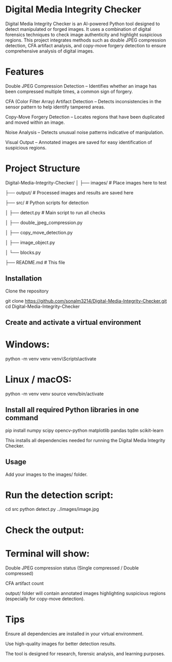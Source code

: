 # Digital Media Integrity Checker

Digital Media Integrity Checker is an AI-powered Python tool designed to detect manipulated or forged images. It uses a combination of digital forensics techniques to check image authenticity and highlight suspicious regions. This project integrates methods such as double JPEG compression detection, CFA artifact analysis, and copy-move forgery detection to ensure comprehensive analysis of digital images.

# Features

Double JPEG Compression Detection – Identifies whether an image has been compressed multiple times, a common sign of forgery.

CFA (Color Filter Array) Artifact Detection – Detects inconsistencies in the sensor pattern to help identify tampered areas.

Copy-Move Forgery Detection – Locates regions that have been duplicated and moved within an image.

Noise Analysis – Detects unusual noise patterns indicative of manipulation.

Visual Output – Annotated images are saved for easy identification of suspicious regions.

# Project Structure
Digital-Media-Integrity-Checker/
│
├── images/                # Place images here to test

├── output/                # Processed images and results are saved here

├── src/                   # Python scripts for detection

│   ├── detect.py          # Main script to run all checks

│   ├── double_jpeg_compression.py

│   ├── copy_move_detection.py

│   ├── image_object.py

│   └── blocks.py

├── README.md              # This file

## Installation

Clone the repository

git clone https://github.com/sonalm3214/Digital-Media-Integrity-Checker.git
cd Digital-Media-Integrity-Checker


## Create and activate a virtual environment

# Windows:

python -m venv venv
venv\Scripts\activate


# Linux / macOS:

python -m venv venv
source venv/bin/activate


## Install all required Python libraries in one command

pip install numpy scipy opencv-python matplotlib pandas tqdm scikit-learn


This installs all dependencies needed for running the Digital Media Integrity Checker.

## Usage

Add your images to the images/ folder.

# Run the detection script:

cd src
python detect.py ../images/image.jpg


# Check the output:

# Terminal will show:

Double JPEG compression status (Single compressed / Double compressed)

CFA artifact count

output/ folder will contain annotated images highlighting suspicious regions (especially for copy-move detection).

# Tips

Ensure all dependencies are installed in your virtual environment.

Use high-quality images for better detection results.

The tool is designed for research, forensic analysis, and learning purposes.
